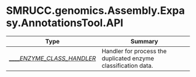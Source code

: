 ﻿
# SMRUCC.genomics.Assembly.Expasy.AnnotationsTool.API

|Type|Summary|
|----|-------|
|[_____ENZYME_CLASS_HANDLER_](./_____ENZYME_CLASS_HANDLER_.md)|Handler for process the duplicated enzyme classification data.|

